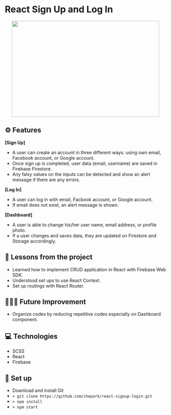 # React Sign Up and Log In

<p align="center">
  <img width="460" height="300" src="./assets/demo.gif">
</p>

## ⚙️ Features

**[Sign Up]**

- A user can create an account in three different ways: using own email, Facebook account, or Google account.
- Once sign up is completed, user data (email, username) are saved in Firebase Firestore.
- Any falsy values on the inputs can be detected and show an alert message if there are any errors.

**[Log In]**

- A user can log in with email, Facbook account, or Google account.
- If email does not exist, an alert message is shown.

**[Dashboard]**

- A user is able to change his/her user name, email address, or profile photo.
- If a user changes and saves data, they are updated on Firestore and Storage accordingly.

## 📌 Lessons from the project

- Learned how to implement CRUD application in React with Firebase Web SDK.
- Understood set ups to use React Context.
- Set up routings with React Router.

## 👩🏻‍🔧 Future Improvement

- Organize codes by reducing repetitive codes especially on Dashboard component.

## 💻 Technologies

- SCSS
- React
- Firebase

## 🔨 Set up

- Download and install Git
- `> git clone https://github.com/chepark/react-signup-login.git`
- `> npm install`
- `> npm start`
